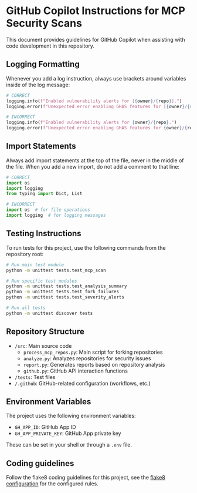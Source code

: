 # GitHub Copilot Instructions for MCP Security Scans

This document provides guidelines for GitHub Copilot when assisting with code development in this repository.

## Logging Formatting

Whenever you add a log instruction, always use brackets around variables inside of the log message:

```python
# CORRECT
logging.info(f"Enabled vulnerability alerts for [{owner}/{repo}].")
logging.error(f"Unexpected error enabling GHAS features for [{owner}/{repo}]: [{e}]")

# INCORRECT
logging.info(f"Enabled vulnerability alerts for {owner}/{repo}.")
logging.error(f"Unexpected error enabling GHAS features for {owner}/{repo}: {e}")
```

## Import Statements

Always add import statements at the top of the file, never in the middle of the file.
When you add a new import, do not add a comment to that line:

```python
# CORRECT
import os
import logging
from typing import Dict, List

# INCORRECT
import os  # for file operations
import logging  # for logging messages
```

## Testing Instructions

To run tests for this project, use the following commands from the repository root:

```bash
# Run main test module
python -m unittest tests.test_mcp_scan

# Run specific test modules
python -m unittest tests.test_analysis_summary
python -m unittest tests.test_fork_failures
python -m unittest tests.test_severity_alerts

# Run all tests
python -m unittest discover tests
```

## Repository Structure

- `/src`: Main source code
  - `process_mcp_repos.py`: Main script for forking repositories
  - `analyze.py`: Analyzes repositories for security issues
  - `report.py`: Generates reports based on repository analysis
  - `github.py`: GitHub API interaction functions
- `/tests`: Test files
- `/.github`: GitHub-related configuration (workflows, etc.)

## Environment Variables

The project uses the following environment variables:

- `GH_APP_ID`: GitHub App ID
- `GH_APP_PRIVATE_KEY`: GitHub App private key

These can be set in your shell or through a `.env` file.

## Coding guidelines
Follow the flake8 coding guidelines for this project, see the [flake8 configuration](../.flake8) for the configured rules.
